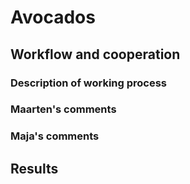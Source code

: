 # Avocados

## Workflow and cooperation

### Description of working process

### Maarten's comments

### Maja's comments

## Results